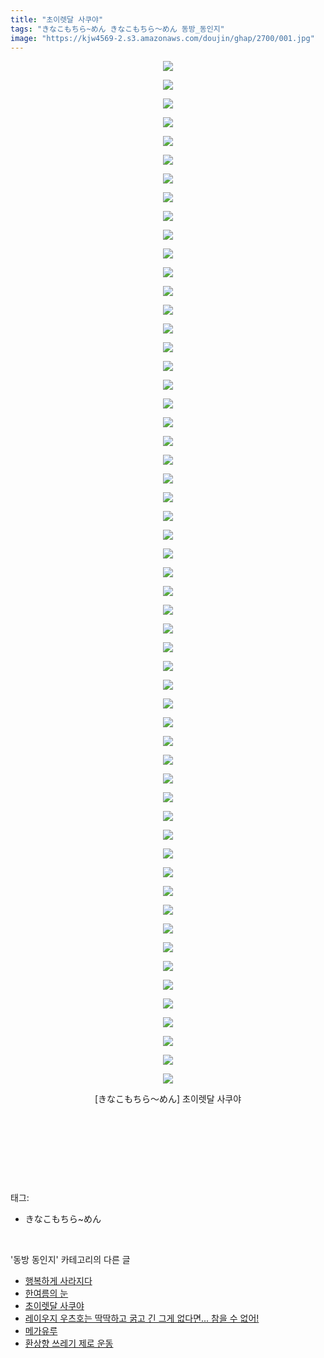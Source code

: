 ```yaml
---
title: "초이렛달 사쿠야"
tags: "きなこもちら~めん きなこもちら～めん 동방_동인지"
image: "https://kjw4569-2.s3.amazonaws.com/doujin/ghap/2700/001.jpg"
---
```

<div class="article">
<p style="text-align: center; clear: none; float: none;"><img src="{{ site.imgserver9 }}/ghap/2700/001.jpg"/></p>
<p style="text-align: center; clear: none; float: none;"><img src="{{ site.imgserver9 }}/ghap/2700/002.jpg"/></p>
<p style="text-align: center; clear: none; float: none;"><img src="{{ site.imgserver9 }}/ghap/2700/003.jpg"/></p>
<p style="text-align: center; clear: none; float: none;"><img src="{{ site.imgserver9 }}/ghap/2700/004.jpg"/></p>
<p style="text-align: center; clear: none; float: none;"><img src="{{ site.imgserver9 }}/ghap/2700/005.jpg"/></p>
<p style="text-align: center; clear: none; float: none;"><img src="{{ site.imgserver9 }}/ghap/2700/006.jpg"/></p>
<p style="text-align: center; clear: none; float: none;"><img src="{{ site.imgserver9 }}/ghap/2700/007.jpg"/></p>
<p style="text-align: center; clear: none; float: none;"><img src="{{ site.imgserver9 }}/ghap/2700/008.jpg"/></p>
<p style="text-align: center; clear: none; float: none;"><img src="{{ site.imgserver9 }}/ghap/2700/009.jpg"/></p>
<p style="text-align: center; clear: none; float: none;"><img src="{{ site.imgserver9 }}/ghap/2700/010.jpg"/></p>
<p style="text-align: center; clear: none; float: none;"><img src="{{ site.imgserver9 }}/ghap/2700/011.jpg"/></p>
<p style="text-align: center; clear: none; float: none;"><img src="{{ site.imgserver9 }}/ghap/2700/012.jpg"/></p>
<p style="text-align: center; clear: none; float: none;"><img src="{{ site.imgserver9 }}/ghap/2700/013.jpg"/></p>
<p style="text-align: center; clear: none; float: none;"><img src="{{ site.imgserver9 }}/ghap/2700/014.jpg"/></p>
<p style="text-align: center; clear: none; float: none;"><img src="{{ site.imgserver9 }}/ghap/2700/015.jpg"/></p>
<p style="text-align: center; clear: none; float: none;"><img src="{{ site.imgserver9 }}/ghap/2700/016.jpg"/></p>
<p style="text-align: center; clear: none; float: none;"><img src="{{ site.imgserver9 }}/ghap/2700/017.jpg"/></p>
<p style="text-align: center; clear: none; float: none;"><img src="{{ site.imgserver9 }}/ghap/2700/018.jpg"/></p>
<p style="text-align: center; clear: none; float: none;"><img src="{{ site.imgserver9 }}/ghap/2700/019.jpg"/></p>
<p style="text-align: center; clear: none; float: none;"><img src="{{ site.imgserver9 }}/ghap/2700/020.jpg"/></p>
<p style="text-align: center; clear: none; float: none;"><img src="{{ site.imgserver9 }}/ghap/2700/021.jpg"/></p>
<p style="text-align: center; clear: none; float: none;"><img src="{{ site.imgserver9 }}/ghap/2700/022.jpg"/></p>
<p style="text-align: center; clear: none; float: none;"><img src="{{ site.imgserver9 }}/ghap/2700/023.jpg"/></p>
<p style="text-align: center; clear: none; float: none;"><img src="{{ site.imgserver9 }}/ghap/2700/024.jpg"/></p>
<p style="text-align: center; clear: none; float: none;"><img src="{{ site.imgserver9 }}/ghap/2700/025.jpg"/></p>
<p style="text-align: center; clear: none; float: none;"><img src="{{ site.imgserver9 }}/ghap/2700/026.jpg"/></p>
<p style="text-align: center; clear: none; float: none;"><img src="{{ site.imgserver9 }}/ghap/2700/027.jpg"/></p>
<p style="text-align: center; clear: none; float: none;"><img src="{{ site.imgserver9 }}/ghap/2700/028.jpg"/></p>
<p style="text-align: center; clear: none; float: none;"><img src="{{ site.imgserver9 }}/ghap/2700/029.jpg"/></p>
<p style="text-align: center; clear: none; float: none;"><img src="{{ site.imgserver9 }}/ghap/2700/030.jpg"/></p>
<p style="text-align: center; clear: none; float: none;"><img src="{{ site.imgserver9 }}/ghap/2700/031.jpg"/></p>
<p style="text-align: center; clear: none; float: none;"><img src="{{ site.imgserver9 }}/ghap/2700/032.jpg"/></p>
<p style="text-align: center; clear: none; float: none;"><img src="{{ site.imgserver9 }}/ghap/2700/033.jpg"/></p>
<p style="text-align: center; clear: none; float: none;"><img src="{{ site.imgserver9 }}/ghap/2700/034.jpg"/></p>
<p style="text-align: center; clear: none; float: none;"><img src="{{ site.imgserver9 }}/ghap/2700/035.jpg"/></p>
<p style="text-align: center; clear: none; float: none;"><img src="{{ site.imgserver9 }}/ghap/2700/036.jpg"/></p>
<p style="text-align: center; clear: none; float: none;"><img src="{{ site.imgserver9 }}/ghap/2700/037.jpg"/></p>
<p style="text-align: center; clear: none; float: none;"><img src="{{ site.imgserver9 }}/ghap/2700/038.jpg"/></p>
<p style="text-align: center; clear: none; float: none;"><img src="{{ site.imgserver9 }}/ghap/2700/039.jpg"/></p>
<p style="text-align: center; clear: none; float: none;"><img src="{{ site.imgserver9 }}/ghap/2700/040.jpg"/></p>
<p style="text-align: center; clear: none; float: none;"><img src="{{ site.imgserver9 }}/ghap/2700/041.jpg"/></p>
<p style="text-align: center; clear: none; float: none;"><img src="{{ site.imgserver9 }}/ghap/2700/042.jpg"/></p>
<p style="text-align: center; clear: none; float: none;"><img src="{{ site.imgserver9 }}/ghap/2700/043.jpg"/></p>
<p style="text-align: center; clear: none; float: none;"><img src="{{ site.imgserver9 }}/ghap/2700/044.jpg"/></p>
<p style="text-align: center; clear: none; float: none;"><img src="{{ site.imgserver9 }}/ghap/2700/045.jpg"/></p>
<p style="text-align: center; clear: none; float: none;"><img src="{{ site.imgserver9 }}/ghap/2700/046.jpg"/></p>
<p style="text-align: center; clear: none; float: none;"><img src="{{ site.imgserver9 }}/ghap/2700/047.jpg"/></p>
<p style="text-align: center; clear: none; float: none;"><img src="{{ site.imgserver9 }}/ghap/2700/048.jpg"/></p>
<p style="text-align: center; clear: none; float: none;"><img src="{{ site.imgserver9 }}/ghap/2700/049.jpg"/></p>
<p style="text-align: center; clear: none; float: none;"><img src="{{ site.imgserver9 }}/ghap/2700/050.jpg"/></p>
<p style="text-align: center; clear: none; float: none;"><img src="{{ site.imgserver9 }}/ghap/2700/051.jpg"/></p>
<p style="text-align: center; clear: none; float: none;"><img src="{{ site.imgserver9 }}/ghap/2700/052.jpg"/></p>
<p style="text-align: center; clear: none; float: none;"><img src="{{ site.imgserver9 }}/ghap/2700/053.jpg"/></p>
<p style="text-align: center; clear: none; float: none;"><img src="{{ site.imgserver9 }}/ghap/2700/054.jpg"/></p>
<p style="text-align: center; clear: none; float: none;"><img src="{{ site.imgserver9 }}/ghap/2700/055.jpg"/></p>
<p style="text-align: center; clear: none; float: none;">[きなこもちら～めん] 초이렛달 사쿠야</p>
<p style="text-align: center; clear: none; float: none;"><br/></p>
<p style="text-align: center; clear: none; float: none;"><br/></p>
<p><br/></p>
</div><br/>
<div class="tagTrail">
<p>태그: </p>
<ul>
<li>きなこもちら~めん</li>
</ul>
</div><br/>
<div class="another">
<p>'동방 동인지' 카테고리의 다른 글</p>
<ul>
<li><a href="/ghap_2702">행복하게 사라지다</a></li>
<li><a href="/ghap_2701">한여름의 눈</a></li>
<li><a href="/ghap_2700">초이렛달 사쿠야</a></li>
<li><a href="/ghap_2698">레이우지 우츠호는 딱딱하고 굵고 긴 그게 없다면... 참을 수 없어!</a></li>
<li><a href="/ghap_2697">메가유루</a></li>
<li><a href="/ghap_2696">환상향 쓰레기 제로 운동</a></li>
</ul>
</div><br/>
<div class="cb_module cb_fluid">
<div class="cb_wrt cb_profile">
</div><!-- commentList close -->
</div><br/>
